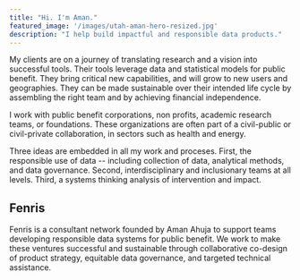 ```yaml
---
title: "Hi. I'm Aman."
featured_image: '/images/utah-aman-hero-resized.jpg'
description: "I help build impactful and responsible data products."
---
```

My clients are on a journey of translating research and a vision into successful tools. Their tools leverage data and statistical models for public benefit. They bring critical new capabilities, and will grow to new users and geographies. They can be made sustainable over their intended life cycle by assembling the right team and by achieving financial independence.

I work with public benefit corporations, non profits, academic research teams, or foundations. These organizations are often part of a civil-public or civil-private collaboration, in sectors such as health and energy.  

Three ideas are embedded in all my work and proceses. 
First, the responsible use of data -- including collection of data, analytical methods, and data governance. 
Second, interdisciplinary and inclusionary teams at all levels. 
Third, a systems thinking analysis of intervention and impact. 

## Fenris

Fenris is a consultant network founded by Aman Ahuja to support teams developing responsible data systems for public benefit. We work to make these ventures successful and sustainable through collaborative co-design of product strategy, equitable data governance, and targeted technical assistance.
